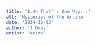 ```yaml
---
title: '1.44 That''s One Way...'
alt: 'Mysteries of the Arcana'
date: '2024-10-03'
author: 'J Gray'
artist: 'Keira'
---
```

